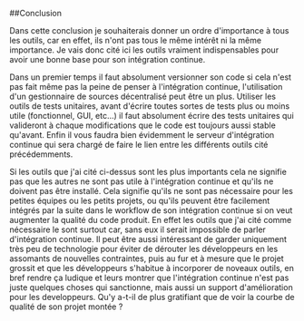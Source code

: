 ##Conclusion

Dans cette conclusion je souhaiterais donner un ordre d'importance à tous les outils, car en effet, ils n'ont pas tous le même intérêt ni la même importance. Je vais donc cité ici les outils vraiment indispensables pour avoir une bonne base pour son intégration continue. 

Dans un premier temps il faut absolument versionner son code si cela n'est pas fait même pas la peine de penser à l'intégration continue, l'utilisation d'un gestionnaire de sources décentralisé peut être un plus. Utiliser les outils de tests unitaires, avant d'écrire toutes sortes de tests plus ou moins utile (fonctionnel, GUI, etc...) il faut absolument écrire des tests unitaires qui valideront à chaque modifications que le code est toujours aussi stable qu'avant. Enfin il vous faudra bien évidemment le serveur d'intégration continue qui sera chargé de faire le lien entre les différents outils cité précédemments.

Si les outils que j'ai cité ci-dessus sont les plus importants cela ne signifie pas que les autres ne sont pas utile à l'intégration continue et qu'ils ne doivent pas être installé. Cela signifie qu'ils ne sont pas nécessaire pour les petites équipes ou les petits projets, ou qu'ils peuvent être facilement intégrés par la suite dans le workflow de son intégration continue si on veut augmenter la qualité du code produit. En effet les outils que j'ai cité comme nécessaire le sont surtout car, sans eux il serait impossible de parler d'intégration continue. Il peut être aussi intéressant de garder uniquement très peu de technologie pour éviter de dérouter les développeurs en les assomants de nouvelles contraintes, puis au fur et à mesure que le projet grossit et que les développeurs s'habitue à incorporer de noveaux outils, en bref rendre ça ludique et leurs montrer que l'intégration continue n'est pas juste quelques choses qui sanctionne, mais aussi un support d'amélioration pour les developpeurs. Qu'y a-t-il de plus gratifiant que de voir la courbe de qualité de son projet montée ?
